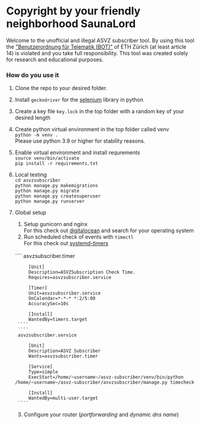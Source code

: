 # Copyright by your friendly neighborhood SaunaLord

Welcome to the unofficial and illegal ASVZ subscriber tool. 
By using this tool the 
["Benutzerordnung für Telematik (BOT)"](https://rechtssammlung.sp.ethz.ch/Dokumente/203.21.pdf) 
of ETH Zürich (at least article 14) is violated and you take full responsibility.
This tool was created solely for research and educational 
purposes.

### How do you use it
1. Clone the repo to your desired folder.
2. Install `geckodriver` for the [selenium](https://selenium-python.readthedocs.io/) library in python
3. Create a key file `key.lock` in the top folder with a random 
key of your desired length
4. Create python virtual environment in the top folder called venv  
`python -m venv .`  
Please use python 3.9 or higher for stability reasons.
5. Enable virtual environment and install requrements  
`source venv/bin/activate`  
`pip install -r requirements.txt`
6. Local testing  
`cd asvzsubscriber`  
`python manage.py makemigrations`  
`python manage.py migrate`  
`python manage.py createsuperuser`  
`python manage.py runserver`  
7. Global setup
   1. Setup gunicorn and nginx  
    For this check out [digitalocean](https://www.digitalocean.com/community/tutorials/how-to-set-up-django-with-postgres-nginx-and-gunicorn-on-debian-10) and search for your operating system
   2. Run scheduled check of events with `timectl`  
    For this check out [systemd-timers](https://opensource.com/article/20/7/systemd-timers)
   <br>
        ````
        asvzsubscriber.timer
       
            [Unit]
            Description=ASVZSubscription Check Time.
            Requires=asvzsubscriber.service
       
            [Timer] 
            Unit=asvzsubscriber.service   
            OnCalendar=*-*-* *:2/5:00  
            AccuracySec=10s     
       
            [Install]    
            WantedBy=timers.target 
        ````
        ````
        asvzsubscriber.service
       
            [Unit]
            Description=ASVZ Subscriber
            Wants=asvzsubscriber.timer
    
            [Service]
            Type=simple
            ExecStart=/home/~username~/asvz-subscriber/venv/bin/python /home/~username~/asvz-subscriber/asvzsubscriber/manage.py timecheck
    
            [Install]
            WantedBy=multi-user.target
        ````
   3. Configure your router (*portforwarding* and *dynamic dns name*)  